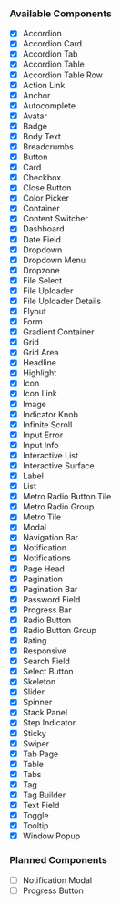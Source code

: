 ### Available Components

- [x] Accordion
- [x] Accordion Card
- [x] Accordion Tab
- [x] Accordion Table
- [x] Accordion Table Row
- [x] Action Link
- [x] Anchor
- [x] Autocomplete
- [x] Avatar
- [x] Badge
- [x] Body Text
- [x] Breadcrumbs
- [x] Button
- [x] Card
- [x] Checkbox
- [x] Close Button
- [x] Color Picker
- [x] Container
- [x] Content Switcher
- [x] Dashboard
- [x] Date Field
- [x] Dropdown
- [x] Dropdown Menu
- [x] Dropzone
- [x] File Select
- [x] File Uploader
- [x] File Uploader Details
- [x] Flyout
- [x] Form
- [x] Gradient Container
- [x] Grid
- [x] Grid Area
- [x] Headline
- [x] Highlight
- [x] Icon
- [x] Icon Link
- [x] Image
- [x] Indicator Knob
- [x] Infinite Scroll
- [x] Input Error
- [x] Input Info
- [x] Interactive List
- [x] Interactive Surface
- [x] Label
- [x] List
- [x] Metro Radio Button Tile
- [x] Metro Radio Group
- [x] Metro Tile
- [x] Modal
- [x] Navigation Bar
- [x] Notification
- [x] Notifications
- [x] Page Head
- [x] Pagination
- [x] Pagination Bar
- [x] Password Field
- [x] Progress Bar
- [x] Radio Button
- [x] Radio Button Group
- [x] Rating
- [x] Responsive
- [x] Search Field
- [x] Select Button
- [x] Skeleton
- [x] Slider
- [x] Spinner
- [x] Stack Panel
- [x] Step Indicator
- [x] Sticky
- [x] Swiper
- [x] Tab Page
- [x] Table
- [x] Tabs
- [x] Tag
- [x] Tag Builder
- [x] Text Field
- [x] Toggle
- [x] Tooltip
- [x] Window Popup

### Planned Components

- [ ] Notification Modal
- [ ] Progress Button
